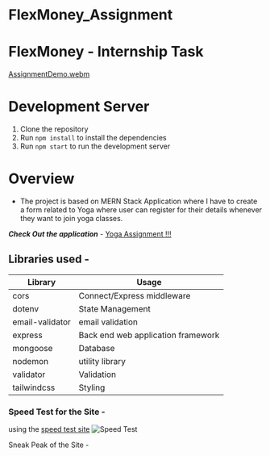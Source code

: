 # FlexMoney_Assignment
# FlexMoney - Internship Task

[AssignmentDemo.webm]()


# Development Server

1. Clone the repository
2. Run `npm install` to install the dependencies
3. Run `npm start` to run the development server

# Overview

- The project is based on MERN Stack Application where I have to create a form related to Yoga where user can register for their details whenever they want to join yoga classes.
 

_**Check Out the application**_ - [Yoga Assignment !!!]()

## Libraries used -

| Library | Usage |
| ----------- | ----------- |
| cors | Connect/Express middleware |
| dotenv | State Management |
| email-validator | email validation |
| express | Back end web application framework |
| mongoose | Database |
| nodemon | utility library |
| validator | Validation |
| tailwindcss | Styling |


### Speed Test for the Site -
using the [speed test site](https://tools.pingdom.com/)
![Speed Test](/src/assets/ReadmePics/speed_test.png)

Sneak Peak of the Site -


